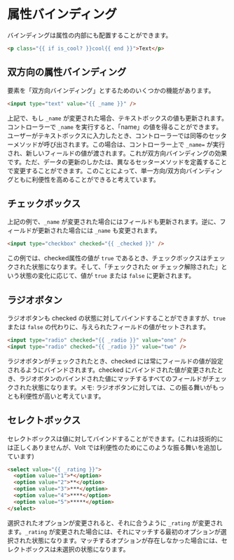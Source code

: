 # 属性バインディング

バインディングは属性の内部にも配置することができます。

```html
<p class="{{ if is_cool? }}cool{{ end }}">Text</p>
```

## 双方向の属性バインディング

要素を「双方向バインディング」とするためのいくつかの機能があります。

```html
<input type="text" value="{{ _name }}" />
```

上記で、もし ```_name``` が変更された場合、テキストボックスの値も更新されます。コントローラーで ```_name``` を実行すると、「name」の値を得ることができます。ユーザーがテキストボックスに入力したとき、コントローラーでは同等のセッターメソッドが呼び出されます。この場合は、コントローラー上で ```_name=``` が実行され、新しいフィールドの値が渡されます。これが双方向バインディングの効果です。ただ、データの更新のしかたは、異なるセッターメソッドを定義することで変更することができます。このことによって、単一方向/双方向バインディングともに利便性を高めることができると考えています。

## チェックボックス

上記の例で、```_name``` が変更された場合にはフィールドも更新されます。逆に、フィールドが更新された場合には ```_name``` も変更されます。

```html
<input type="checkbox" checked="{{ _checked }}" />
```

この例では、checked属性の値が ```true``` であるとき、チェックボックスはチェックされた状態になります。そして、「チェックされた or チェック解除された」という状態の変化に応じて、値が ```true``` または ```false``` に更新されます。

## ラジオボタン

ラジオボタンも checked の状態に対してバインドすることができますが、```true``` または ```false``` の代わりに、与えられたフィールドの値がセットされます。

```html
<input type="radio" checked="{{ _radio }}" value="one" />
<input type="radio" checked="{{ _radio }}" value="two" />
```

ラジオボタンがチェックされたとき、checked には常にフィールドの値が設定されるようにバインドされます。checked にバインドされた値が変更されたとき、ラジオボタンのバインドされた値にマッチするすべてのフィールドがチェックされた状態になります。メモ: ラジオボタンに対しては、この振る舞いがもっとも利便性が高いと考えています。

## セレクトボックス

セレクトボックスは値に対してバインドすることができます。(これは技術的には正しくありませんが、Volt では利便性のためにこのような振る舞いを追加しています)

```html
<select value="{{ _rating }}">
  <option value="1">*</option>
  <option value="2">**</option>
  <option value="3">***</option>
  <option value="4">****</option>
  <option value="5">*****</option>
</select>
```

選択されたオプションが変更されると、それに合うように ```_rating``` が変更されます。```_rating``` が変更された場合には、それにマッチする最初のオプションが選択された状態になります。マッチするオプションが存在しなかった場合には、セレクトボックスは未選択の状態になります。
